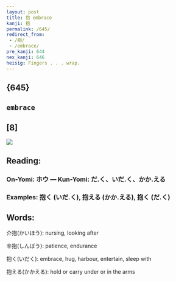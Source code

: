 ```yaml
---
layout: post
title: 抱 embrace
kanji: 抱
permalink: /645/
redirect_from:
 - /抱/
 - /embrace/
pre_kanji: 644
nex_kanji: 646
heisig: Fingers . . . wrap.
---
```


## {645}

## `embrace`

## [8]

<div class="stroke"><img src="E68AB1.png" /></div>

## Reading:

### On-Yomi: ホウ &mdash; Kun-Yomi: だ.く、いだ.く、かか.える

### Examples: 抱く (いだ.く), 抱える (かか.える), 抱く (だ.く)

## Words:

介抱(かいほう): nursing, looking after

辛抱(しんぼう): patience, endurance

抱く(いだく): embrace, hug, harbour, entertain, sleep with

抱える(かかえる): hold or carry under or in the arms
